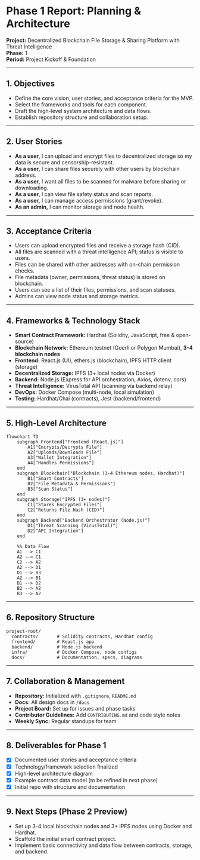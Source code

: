# Phase 1 Report: Planning & Architecture

**Project:** Decentralized Blockchain File Storage & Sharing Platform with Threat Intelligence  
**Phase:** 1  
**Period:** Project Kickoff & Foundation

---

## 1. Objectives

- Define the core vision, user stories, and acceptance criteria for the MVP.
- Select the frameworks and tools for each component.
- Draft the high-level system architecture and data flows.
- Establish repository structure and collaboration setup.

---

## 2. User Stories

- **As a user,** I can upload and encrypt files to decentralized storage so my data is secure and censorship-resistant.
- **As a user,** I can share files securely with other users by blockchain address.
- **As a user,** I want all files to be scanned for malware before sharing or downloading.
- **As a user,** I can view file safety status and scan reports.
- **As a user,** I can manage access permissions (grant/revoke).
- **As an admin,** I can monitor storage and node health.

---

## 3. Acceptance Criteria

- Users can upload encrypted files and receive a storage hash (CID).
- All files are scanned with a threat intelligence API; status is visible to users.
- Files can be shared with other addresses with on-chain permission checks.
- File metadata (owner, permissions, threat status) is stored on blockchain.
- Users can see a list of their files, permissions, and scan statuses.
- Admins can view node status and storage metrics.

---

## 4. Frameworks & Technology Stack

- **Smart Contract Framework:** Hardhat (Solidity, JavaScript, free & open-source)
- **Blockchain Network:** Ethereum testnet (Goerli or Polygon Mumbai), **3-4 blockchain nodes**
- **Frontend:** React.js (UI), ethers.js (blockchain), IPFS HTTP client (storage)
- **Decentralized Storage:** IPFS (3+ local nodes via Docker)
- **Backend:** Node.js (Express for API orchestration, Axios, dotenv, cors)
- **Threat Intelligence:** VirusTotal API (scanning via backend relay)
- **DevOps:** Docker Compose (multi-node, local simulation)
- **Testing:** Hardhat/Chai (contracts), Jest (backend/frontend)

---

## 5. High-Level Architecture

```mermaid
flowchart TD
    subgraph Frontend["Frontend (React.js)"]
        A1["Encrypts/Decrypts File"]
        A2["Uploads/Downloads File"]
        A3["Wallet Integration"]
        A4["Handles Permissions"]
    end
    subgraph Blockchain["Blockchain (3-4 Ethereum nodes, Hardhat)"]
        B1["Smart Contracts"]
        B2["File Metadata & Permissions"]
        B3["Scan Status"]
    end
    subgraph Storage["IPFS (3+ nodes)"]
        C1["Stores Encrypted Files"]
        C2["Returns File Hash (CID)"]
    end
    subgraph Backend["Backend Orchestrator (Node.js)"]
        D1["Threat Scanning (VirusTotal)"]
        D2["API Integration"]
    end

    %% Data Flow
    A1 --> C1
    A2 --> C1
    C2 --> A2
    A2 --> D1
    D1 --> B3
    A2 --> B1
    B1 --> B2
    B2 --> A2
    B3 --> A2
```

---

## 6. Repository Structure

```
project-root/
  contracts/       # Solidity contracts, Hardhat config
  frontend/        # React.js app
  backend/         # Node.js backend
  infra/           # Docker Compose, node configs
  docs/            # Documentation, specs, diagrams
```

---

## 7. Collaboration & Management

- **Repository:** Initialized with `.gitignore`, `README.md`
- **Docs:** All design docs in `/docs`
- **Project Board:** Set up for issues and phase tasks
- **Contributor Guidelines:** Add `CONTRIBUTING.md` and code style notes
- **Weekly Sync:** Regular standups for team

---

## 8. Deliverables for Phase 1

- [x] Documented user stories and acceptance criteria
- [x] Technology/framework selection finalized
- [x] High-level architecture diagram
- [x] Example contract data model (to be refined in next phase)
- [x] Initial repo with structure and documentation

---

## 9. Next Steps (Phase 2 Preview)

- Set up 3-4 local blockchain nodes and 3+ IPFS nodes using Docker and Hardhat.
- Scaffold the initial smart contract project.
- Implement basic connectivity and data flow between contracts, storage, and backend.
